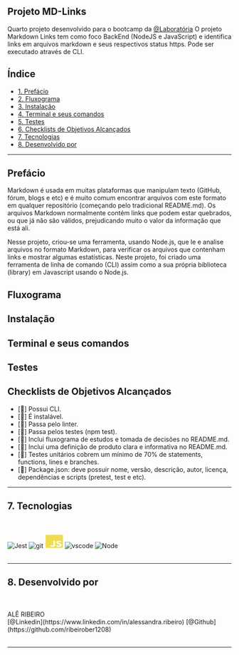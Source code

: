 
## Projeto MD-Links 

Quarto projeto desenvolvido para o bootcamp da [@Laboratória](https://www.laboratoria.la/br) O projeto Markdown Links tem como foco BackEnd (NodeJS e JavaScript) e identifica links em arquivos markdown e seus respectivos status https. Pode ser executado através de CLI.

## Índice

* [1. Prefácio](#1-prefacio) 
* [2. Fluxograma](#2-fluxograma) 
* [3. Instalação](#3-Instalação) 
* [4. Terminal e seus comandos](#4-Terminal-e-seus-comandos)
* [5. Testes](#5-testes) 
* [6. Checklists de Objetivos Alcançados](#6-checklist-de-objetivos-alcançados)
* [7. Tecnologias](#7-tecnologias)
* [8. Desenvolvido por](#8-desenvolvido)

***

## Prefácio

Markdown é usada em muitas plataformas que manipulam texto (GitHub, fórum, blogs e etc) e é muito comum encontrar arquivos com este formato em qualquer repositório (começando pelo tradicional README.md). Os arquivos Markdown normalmente contém links que podem estar quebrados, ou que já não são válidos, prejudicando muito o valor da informação que está ali.

Nesse projeto, criou-se uma ferramenta, usando Node.js, que le e analise arquivos no formato Markdown, para verificar os arquivos que contenham links e mostrar algumas estatísticas. Neste projeto, foi criado uma ferramenta de linha de comando (CLI) assim como a sua própria biblioteca (library) em Javascript usando o Node.js.

## Fluxograma 

## Instalação

## Terminal e seus comandos

## Testes

## Checklists de Objetivos Alcançados 

- [:star2:] Possui CLI.
- [:star2:] É instalável.
- [:star2:] Passa pelo linter.
- [:star2:] Passa pelos testes (npm test).
- [:star2:] Inclui fluxograma de estudos e tomada de decisões no README.md.
- [:star2:] Inclui uma definição de produto clara e informativa no README.md.
- [:star2:] Testes unitários cobrem um mínimo de 70% de statements, functions, lines e branches.
- [:star2:] Package.json: deve possuir nome, versão, descrição, autor, licença, dependências e scripts (pretest, test e etc).

***

## 7. Tecnologias

<div>
 
  <br>
  <br>
  <img alt="Jest" height="30" width="40" src="https://cdn.jsdelivr.net/gh/devicons/devicon/icons/jest/jest-plain.svg" /> 
  <img alt="git" height="30" width="40" src="https://cdn.jsdelivr.net/gh/devicons/devicon/icons/git/git-original.svg" />
  <img alt="Ale-Js" height="30" width="40" src="https://raw.githubusercontent.com/devicons/devicon/master/icons/javascript/javascript-plain.svg">
  <img alt="vscode" height="30" width="40" src="https://cdn.jsdelivr.net/gh/devicons/devicon/icons/vscode/vscode-original.svg" />
  <img alt="Node" height="30" width="40" src="https://cdn.jsdelivr.net/gh/devicons/devicon/icons/nodejs/nodejs-original.svg" />
  <br>
  <br>
  
  ***

  ## 8. Desenvolvido por

<div>  
  <br>
  <br> ALÊ RIBEIRO <br> 
  [@Linkedin](https://www.linkedin.com/in/alessandra.ribeiro)
  [@Github](https://github.com/ribeirober1208)
  <br>
  <br>
  
</div>
 
  ***